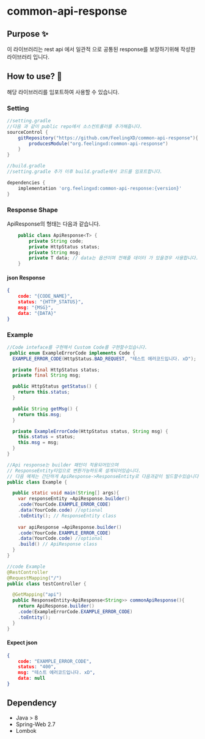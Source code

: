 # common-api-response

## Purpose ✨

이 라이브러리는 rest api 에서 일관적 으로 공통된 response를 보장하기위해 작성한 라이브러리 입니다.

## How to use? 🤔

해당 라이브러리를 임포트하여 사용할 수 있습니다. 

### Setting
```gradle
//setting.gradle 
//다음 과 같이 public repo에서 소스컨트롤러를 추가해줍니다.
sourceControl {
    gitRepository("https://github.com/FeelingXD/common-api-response"){
        producesModule("org.feelingxd:common-api-response")
    }
}

```
```gradle
//build.gradle 
//setting.gradle 추가 이후 build.gradle에서 코드를 임포트합니다.

dependencies {
    implementation 'org.feelingxd:common-api-response:{version}'
}
```


### Response Shape

ApiResponse의 형태는 다음과 같습니다.
```java
    public class ApiResponse<T> {
        private String code;
        private HttpStatus status;
        private String msg;
        private T data; // data는 옵션이며 전해줄 데이터 가 있을경우 사용합니다.
    }
```

#### json Response
```json
{
    code: "{CODE_NAME}",
    status: "{HTTP_STATUS}",
    msg: "{MSG}",
    data: "{DATA}"
}

```
### Example

```java
//Code inteface를 구현해서 Custom Code를 구현할수있습니다.
 public enum ExampleErrorCode implements Code {
  EXAMPLE_ERROR_CODE(HttpStatus.BAD_REQUEST, "테스트 에러코드입니다. xD");

  private final HttpStatus status;
  private final String msg;

  public HttpStatus getStatus() {
    return this.status;
  }

  public String getMsg() {
    return this.msg;
  }

  private ExampleErrorCode(HttpStatus status, String msg) {
    this.status = status;
    this.msg = msg;
  }
}
```

```java
//Api response는 builder 패턴이 적용되어있으며
// ResponseEntity타입으로 변환가능하도록 설계되어있습니다.
// 다음 예제는 간단하게 ApiResponse->ResponseEntity로 다음과같이 빌드할수있습니다.
public class Example {

  public static void main(String[] args){
    var responseEntity =ApiResponse.builder()
    .code(YourCode.EXAMPLE_ERROR_CODE)
    .data(YourCode.code) //optional
    .toEntity(); // ResponseEntity class
    
    var apiResponse =ApiResponse.builder()
    .code(YourCode.EXAMPLE_ERROR_CODE)
    .data(YourCode.code) //optional
    .build() // ApiResponse class
  }
}
```


```java
//code Example
@RestController
@RequestMapping("/")
public class testController {

  @GetMapping("api")
  public ResponseEntity<ApiResponse<String>> commonApiResponse(){
    return ApiResponse.builder()
    .code(ExampleErrorCode.EXAMPLE_ERROR_CODE)
    .toEntity();
  }
}
```
#### Expect json
```json
{
    code: "EXAMPLE_ERROR_CODE",
    status: "400",
    msg: "테스트 에러코드입니다. xD",
    data: null 
}

```
## Dependency
- Java > 8
- Spring-Web 2.7
- Lombok 
